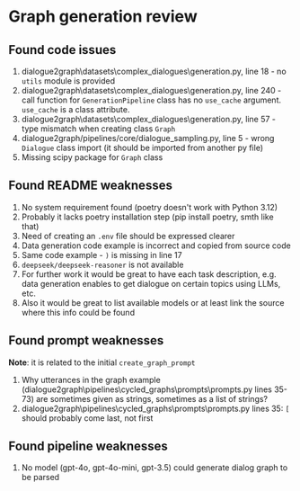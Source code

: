 # Graph generation review

## Found code issues

1. dialogue2graph\datasets\complex_dialogues\generation.py, line 18 - no `utils` module is provided
2. dialogue2graph\datasets\complex_dialogues\generation.py, line 240 - call function for `GenerationPipeline` class has no `use_cache` argument. `use_cache` is a class attribute. 
3. dialogue2graph\datasets\complex_dialogues\generation.py, line 57 - type mismatch when creating class `Graph`
4. dialogue2graph/pipelines/core/dialogue_sampling.py, line 5 - wrong `Dialogue` class import (it should be imported from another py file)
5. Missing scipy package for `Graph` class

## Found README weaknesses

1. No system requirement found (poetry doesn't work with Python 3.12)
2. Probably it lacks poetry installation step (pip install poetry, smth like that)
3. Need of creating an `.env` file should be expressed clearer
4. Data generation code example is incorrect and copied from source code
5. Same code example - `)` is missing in line 17
6. `deepseek/deepseek-reasoner` is not available
7. For further work it would be great to have each task description, e.g. data generation enables to get dialogue on certain topics using LLMs, etc.
8. Also it would be great to list available models or at least link the source where this info could be found

## Found prompt weaknesses

**Note**: it is related to the initial `create_graph_prompt`

1. Why utterances in the graph example (dialogue2graph\pipelines\cycled_graphs\prompts\prompts.py lines 35-73) are sometimes given as strings, sometimes as a list of strings?
2. dialogue2graph\pipelines\cycled_graphs\prompts\prompts.py lines 35: `[` should probably come last, not first

## Found pipeline weaknesses

1. No model (gpt-4o, gpt-4o-mini, gpt-3.5) could generate dialog graph to be parsed
